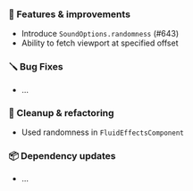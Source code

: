 ### 🚀 Features & improvements

- Introduce `SoundOptions.randomness` (#643)
- Ability to fetch viewport at specified offset

### 🪛 Bug Fixes

- ...

### 🧽 Cleanup & refactoring

- Used randomness in `FluidEffectsComponent`

### 📦 Dependency updates

- ...